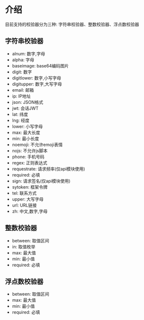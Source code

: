 # 介绍
目前支持的校验器分为三种: 字符串校验器、整数校验器、浮点数校验器

## 字符串校验器
- alnum: 数字,字母
- alpha: 字母
- baseimage: base64编码图片
- digit: 数字
- digitlower: 数字,小写字母
- digitupper: 数字,大写字母
- email: 邮箱
- ip: IP地址
- json: JSON格式
- jwt: 会话JWT
- lat: 纬度
- lng: 经度
- lower: 小写字母
- max: 最大长度
- min: 最小长度
- noemoji: 不允许emoji表情
- nojs: 不允许js脚本
- phone: 手机号码
- regex: 正则表达式
- requestrate: 请求频率(仅api模块使用)
- required: 必填
- sign: 请求签名(仅api模块使用)
- sytoken: 框架令牌
- tel: 联系方式
- upper: 大写字母
- url: URL链接
- zh: 中文,数字,字母

## 整数校验器
- between: 取值区间
- in: 取值枚举
- max: 最大值
- min: 最小值
- required: 必填

## 浮点数校验器
- between: 取值区间
- max: 最大值
- min: 最小值
- required: 必填
